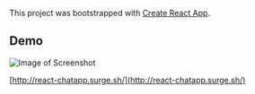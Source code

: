 This project was bootstrapped with [Create React App](https://github.com/facebookincubator/create-react-app).

## Demo
![Image of Screenshot](http://i.imgur.com/cpjqXmn.png)

[http://react-chatapp.surge.sh/](http://react-chatapp.surge.sh/)

